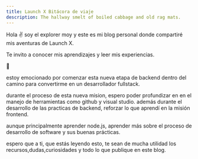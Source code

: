 ```yaml
---
title: Launch X Bitácora de viaje
description: The hallway smelt of boiled cabbage and old rag mats.
---
```


Hola ✌️  soy el explorer moy y este es mi blog personal donde compartiré mis aventuras de Launch X.

Te invito a conocer mis aprendizajes y leer mis experiencias.

🚀

estoy emocionado por comenzar esta nueva etapa de backend dentro del camino para convertirme en un desarrollador fullstack.

durante el proceso de esta nueva mision, espero poder profundizar en en el manejo de herramientas como github y visual studio.
además durante el desarrollo de las practicas de backend, reforzar lo que aprendí en la misión frontend.

aunque principalmente aprender node.js, aprender más sobre el proceso de desarrollo de software y sus buenas prácticas.

espero que a ti, que estás leyendo esto, te sean de mucha utilidad los recursos,dudas,curiosidades y todo lo que publique en este blog.
